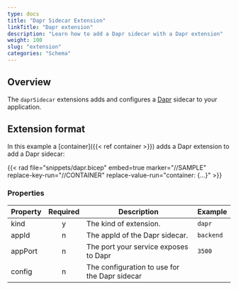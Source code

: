 ```yaml
---
type: docs
title: "Dapr Sidecar Extension"
linkTitle: "Dapr extension"
description: "Learn how to add a Dapr sidecar with a Dapr extension"
weight: 100
slug: "extension"
categories: "Schema"
---
```


## Overview

The `daprSidecar` extensions adds and configures a [Dapr](https://dapr.io) sidecar to your application.

## Extension format

In this example a [container]({{< ref container >}}) adds a Dapr extension to add a Dapr sidecar:

{{< rad file="snippets/dapr.bicep" embed=true marker="//SAMPLE" replace-key-run="//CONTAINER" replace-value-run="container: {...}" >}}

### Properties

| Property | Required | Description | Example |
|----------|:--------:|-------------|---------|
| kind | y | The kind of extension. | `dapr`
| appId | n | The appId of the Dapr sidecar. | `backend` |
| appPort | n | The port your service exposes to Dapr | `3500`
| config | n | The configuration to use for the Dapr sidecar |
